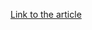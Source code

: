 [Link to the article](https://blogs.microsoft.com/on-the-issues/2020/10/28/cyberattacks-phosphorus-t20-munich-security-conference/)

